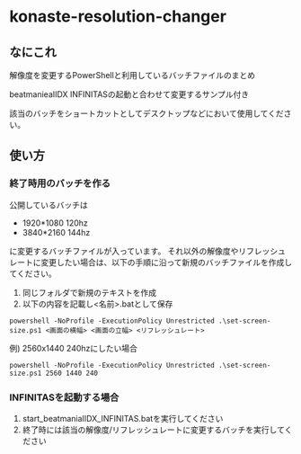 # konaste-resolution-changer

## なにこれ
解像度を変更するPowerShellと利用しているバッチファイルのまとめ

beatmanieaIIDX INFINITASの起動と合わせて変更するサンプル付き

該当のバッチをショートカットとしてデスクトップなどにおいて使用してください。

## 使い方

### 終了時用のバッチを作る
公開しているバッチは
- 1920*1080 120hz
- 3840*2160 144hz

に変更するバッチファイルが入っています。
それ以外の解像度やリフレッシュレートに変更したい場合は、以下の手順に沿って新規のバッチファイルを作成してください。

1. 同じフォルダで新規のテキストを作成
2. 以下の内容を記載し<名前>.batとして保存
```
powershell -NoProfile -ExecutionPolicy Unrestricted .\set-screen-size.ps1 <画面の横幅> <画面の立幅> <リフレッシュレート>
```

例) 2560x1440 240hzにしたい場合
```
powershell -NoProfile -ExecutionPolicy Unrestricted .\set-screen-size.ps1 2560 1440 240
```

### INFINITASを起動する場合
1. start_beatmaniaIIDX_INFINITAS.batを実行してください
2. 終了時には該当の解像度/リフレッシュレートに変更するバッチを実行してください
